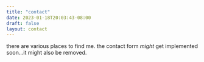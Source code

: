 ```yaml
---
title: "contact"
date: 2023-01-18T20:03:43-08:00
draft: false
layout: contact
---
```

there are various places to find me. the contact form *might* get implemented soon...it might also be removed.
